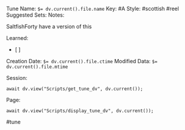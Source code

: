 Tune Name: `$= dv.current().file.name`
Key: #A
Style: #scottish #reel 
Suggested Sets: 
Notes:

SaltfishForty have a version of this 

Learned: 
- [ ]  

Creation Date: `$= dv.current().file.ctime`
Modified Data: `$= dv.current().file.mtime`

Session: 
```dataviewjs
await dv.view("Scripts/get_tune_dv", dv.current());
```

Page:
```dataviewjs
await dv.view("Scripts/display_tune_dv", dv.current());
```


#tune
